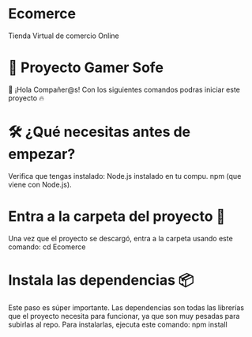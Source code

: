 # Ecomerce
Tienda Virtual de comercio Online
# 🚀 Proyecto Gamer Sofe
👋 ¡Hola Compañer@s!
Con los siguientes comandos podras iniciar este proyecto 🔥
# 🛠️ ¿Qué necesitas antes de empezar?
Verifica que tengas instalado:
Node.js instalado en tu compu.
npm (que viene con Node.js).
# Entra a la carpeta del proyecto 📁
Una vez que el proyecto se descargó, entra a la carpeta usando este comando:
cd Ecomerce
# Instala las dependencias 📦
Este paso es súper importante. Las dependencias son todas las librerías que el proyecto necesita para funcionar, ya que son muy pesadas para subirlas al repo. Para instalarlas, ejecuta este comando:
npm install
